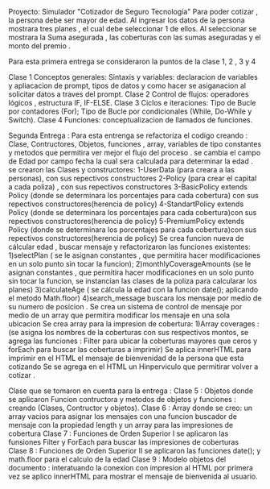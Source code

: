 Proyecto: Simulador "Cotizador de Seguro Tecnología"
Para poder cotizar , la persona debe ser mayor de edad.
Al ingresar los datos de la persona mostrara tres planes , el cual debe seleccionar 1 de ellos. 
Al seleccionar se mostrara la Suma asegurada , las coberturas con las sumas aseguradas y el monto del premio . 

Para esta primera entrega se consideraron la puntos de la clase 1, 2 , 3 y 4 

Clase 1 Conceptos generales: Sintaxis y variables: declaracion  de variables y apliacacion de prompt, tipos de datos y como hacer se asiganacion al solicitar datos a traves del prompt.
Clase 2 Control de flujos:  operadores lógicos , estructura IF, IF-ELSE.
Clase 3 Ciclos e iteraciones: Tipo de Bucle por contadores (For); Tipo de Bucle por condicionales (While, Do-While y Switch).
Clase 4 Funciones: conceptualizacion de llamados de funciones.

Segunda Entrega :
Para esta entrenga se refactoriza el codigo creando : Clase, Contructores, Objetos, funciones , array, variables de tipo constantes y metodos que permitira ver mejor el flujo del proceso .
se cambia el campo de Edad por campo fecha la cual sera calculada para determinar la edad .
se crearon las Clases y constructores: 
    1-UserData (para creara a las personas), con sus repectivos constructores 
    2-Policy (para crear el capital a cada poliza) , con sus repectivos constructores
    3-BasicPolicy extends Policy (donde se determinara los porcentajes para cada cobertura) con sus repectivos constructores(herencia de policy)
    4-StandartPolicy extends Policy (donde se determinara los porcentajes para cada cobertura)con sus repectivos constructores(herencia de policy)
    5-PremiumPolicy extends Policy (donde se determinara los porcentajes para cada cobertura)con sus repectivos constructores(herencia de policy)
Se crea funcion nueva de cálcular edad , buscar mensaje y refactorizaron las funciones existentes:
   1)selectPlan ( se le asignan constantes , que permitira hacer  modificaciones en un solo punto sin tocar la funcion);
   2)monthlyCoverageAmounts (se le asignan constantes , que permitira hacer  modificaciones en un solo punto sin tocar la funcion, se instancian las clases de la poliza para calcularar los planes)
   3)calculateAge ( se cálcula la edad con la funcion date(); aplicando el metodo Math.floor)
   4)search_message buscara los mensaje por medio de su numero de posicion .
Se crea un sistema de control de mensaje por medio de un array que permitira modificar los mensaje en una sola ubicacion 
Se crea array para la impresion  de cobertura:
   1)Array coverages : (se asigna los nombres de la coberturas con sus respectivos montos, se agrega las funciones : Filter para ubicar la coberturas mayores que ceros y forEach para buscar las coberturas a imprimir)
Se aplica innerHTML para imprimir en el HTML el  mensaje de  bienvenidad de la persona que esta cotizando 
Se se agrega en el HTML un Hinperviculo que permitirar volver a cotizar .

 Clase que se tomaron en cuenta para la entrega : 
  Clase 5 : Objetos donde se aplicaron Funcion contructora  y metodos de objetos y funciones : creando (Clases, Contructor y objetos).
  Clase 6 : Array donde se  creo: un array vacios para asignar los mensajes con una funcion buscador de mensaje con la propiedad length y un array para las impresiones de cobertura
  Clase 7 : Funciones de Orden Superior I se aplicaron las funsiones Filter y ForEach para buscar las impresiones de coberturas  
  Clase 8 : Funciones de Orden Superior II se aplicaron las funciones date(); y math.floor para el calculo de la edad 
  Clase 9 : Modelo objetos del documento : interatuando la conexion con impresion al HTML por primera vez se aplico innerHTML para mostrar el mensaje de bienvenida al usuario. 
